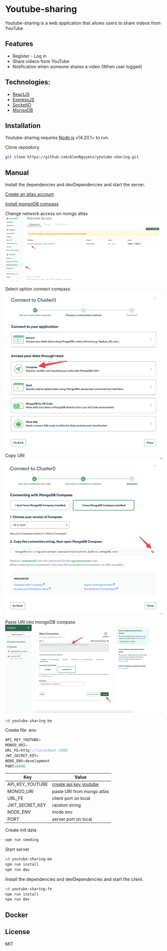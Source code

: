 # Youtube-sharing

Youtube-sharing is a web application that allows users to share videos from YouTube

## Features

- Register - Log in
- Share videos from YouTube
- Notification when someone shares a video (When user logged)

## Technologies:

- [ReactJS]
- [ExpressJS]
- [SocketIO]
- [MongoDB]

## Installation

Youtube-sharing requires [Node.js](https://nodejs.org/) v14.20.1+ to run.

Clone repository

```sh
git clone https://github.com/AlexNguyenz/youtube-sharing.git
```

## Manual

Install the dependencies and devDependencies and start the server.

[Create an atlas account]

[Install mongoDB compass]

Change network access on mongo atlas
![change network access](./images/network_access.png)

Select option connect compass
![select option connect compass](./images/select_connect_compass.png)

Copy URI
![copy uri](./images/uri.png)

Paste URI into mongoDB compass
![connect db](./images/connect_mongo_compass.png)

```sh
cd youtube-sharing-be
```

Create file .env

```js
API_KEY_YOUTUBE=
MONGO_URI=
URL_FE=http://localhost:3000
JWT_SECRET_KEY=
NODE_ENV=development
PORT=8080
```

| Key             | Value                                   |
| --------------- | --------------------------------------- |
| API_KEY_YOUTUBE | [create api key youtube]                |
| MONGO_URI       | paste URI from mongo atlas <like below> |
| URL_FE          | client port on local                    |
| JWT_SECRET_KEY  | random string                           |
| NODE_ENV        | mode env                                |
| PORT            | server port on local                    |

Create init data

```sh
npm run seeding
```

Start server

```sh
cd youtube-sharing-be
npm run install
npm run dev
```

Install the dependencies and devDependencies and start the client.

```sh
cd youtube-sharing-fe
npm run install
npm run dev
```

## Docker

## License

MIT

[//]: # "These are reference links used in the body of this note and get stripped out when the markdown processor does its job. There is no need to format nicely because it shouldn't be seen. Thanks SO - http://stackoverflow.com/questions/4823468/store-comments-in-markdown-syntax"
[ReactJS]: https://react.dev/
[ExpressJS]: https://expressjs.com/
[SocketIO]: https://socket.io/
[MongoDB]: https://www.mongodb.com/
[Install mongoDB compass]: https://www.mongodb.com/docs/compass/current/install/
[Create an atlas account]: https://medium.com/@zzpzaf.se/mongodb-atlas-free-shared-database-cluster-891435bec3a9
[create api key youtube]: https://www.magetop.com/blog/cach-lay-api-key-youtube/#:~:text=C%C3%A1c%20b%C6%B0%E1%BB%9Bc%20%C4%91%E1%BB%83%20l%E1%BA%A5y%20API%20key%20YouTube,-B%C6%B0%E1%BB%9Bc%201%3A%20T%E1%BA%A1o&text=T%E1%BA%A1i%20Library%20c%C3%A1c%20b%E1%BA%A1n%20search,CREDENTIALS%20%C4%91%E1%BB%83%20t%E1%BA%A1o%20API%20key.
